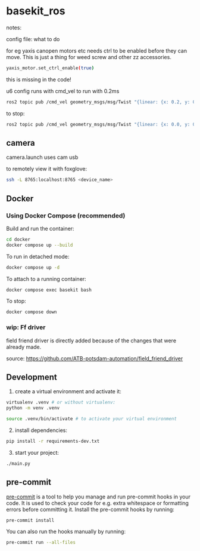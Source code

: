 # basekit_ros

notes:

config file: what to do

for eg yaxis canopen motors etc needs ctrl to be enabled before they can move. This is just a thing for weed screw and other zz accessories.

```bash
yaxis_motor.set_ctrl_enable(true)
```

this is missing in the code!

u6 config runs with cmd_vel
to run with 0.2ms

```bash
ros2 topic pub /cmd_vel geometry_msgs/msg/Twist "{linear: {x: 0.2, y: 0.0, z: 0.0}, angular: {x: 0.0, y: 0.0, z: 0.0}}" --once
```

to stop:

```bash
ros2 topic pub /cmd_vel geometry_msgs/msg/Twist "{linear: {x: 0.0, y: 0.0, z: 0.0}, angular: {x: 0.0, y: 0.0, z: 0.0}}" --once
```

## camera

camera.launch uses cam usb

to remotely view it with foxglove:

```bash
ssh -L 8765:localhost:8765 <device_name>
```

## Docker

### Using Docker Compose (recommended)

Build and run the container:

```bash
cd docker
docker compose up --build
```

To run in detached mode:

```bash
docker compose up -d
```

To attach to a running container:

```bash
docker compose exec basekit bash
```

To stop:

```bash
docker compose down
```

### wip: Ff driver

field friend driver is directly added because of the changes that were already made.

source: https://github.com/ATB-potsdam-automation/field_friend_driver

## Development

1. create a virtual environment and activate it:

```bash
virtualenv .venv # or without virtualenv:
python -m venv .venv

source .venv/bin/activate # to activate your virtual environment
```

2. install dependencies:

```bash
pip install -r requirements-dev.txt
```

3. start your project:

```bash
./main.py
```

## pre-commit

[pre-commit](https://pre-commit.com/) is a tool to help you manage and run pre-commit hooks in your code.
It is used to check your code for e.g. extra whitespace or formatting errors before committing it.
Install the pre-commit hooks by running:

```bash
pre-commit install
```

You can also run the hooks manually by running:

```bash
pre-commit run --all-files
```
